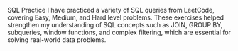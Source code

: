 SQL Practice
I have practiced a variety of SQL queries from LeetCode, covering Easy, Medium, and Hard level problems. These exercises helped strengthen my understanding of SQL concepts such as JOIN, GROUP BY, subqueries, window functions, and complex filtering, which are essential for solving real-world data problems.
